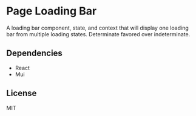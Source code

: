 # Page Loading Bar

A loading bar component, state, and context that will display one loading bar from multiple loading states. Determinate favored over indeterminate.

## Dependencies

- React
- Mui

## License

MIT
